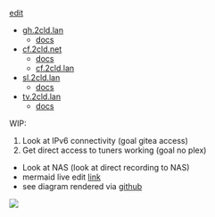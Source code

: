 [edit](https://github.com/2cld/netstack/edit/master/docs/ops/deployments/README.md)

- [gh.2cld.lan](https://gh.2cld.net/)
  - [docs](https://gh.2cld.net/docs/)
- [cf.2cld.net](https://cf.2cld.net/)
  - [docs](https://cf.2cld.net/docs)
  - [cf.2cld.lan](https://cf.2cld.net/)
- [sl.2cld.lan](https://sl.2cld.net/)
  - [docs](https://sl.2cld.net/docs/)
- [tv.2cld.lan](https://tv.2cld.net/)
  - [docs](https://tv.2cld.net/docs/)

WIP:
1. Look at IPv6 connectivity (goal gitea access)
2. Get direct access to tuners working (goal no plex)
  - Look at NAS (look at direct recording to NAS)
  - mermaid live edit [link](https://mermaid.live/edit#pako:eNqtksFqAjEQhl9lyckFFfS4V3stFPRUt4cxmcRgklkmSa2I796sW7uV4qX0tvPl5x--Zc5CkkLRCG-D8tC1oaqYKNU2JOSAadKTprGSwkRDpWEmHWVV97hES6K-Au2AcTLQh3Gpg6mlni-lU_Nb-fAQzXadiMHg2w3e1ShIsIOI9e21qgLExd20HOuk2a7Idzk9qCvLj8SH2dEyqh-dq9MOecNZHkY2NL44_BjZ0YbF4t2P4N55WM1fxdEV7eh-a0f3r9rR_VU7uqvQCEyOM8PwSNBBl6grBWIqPLIHq8oNnft0K9IePbaiKZ8KNWSXWtGGS4lCTrQ-BSmaxBmngimbvWg0uFim3BVbfLLQL_6mHYRXonFGZcsPex6u9nq8l08kmNl_)
  - see diagram rendered via [github](https://github.com/2cld/netstack/tree/master/docs/ops/deployments)

[![](https://mermaid.ink/img/pako:eNqtUztvwjAQ_iuRp0QC2oDUIaq60KFLpUpUHUo6HM7FWPgR-VGKEP-9dkIKVArq0Mm-7-6-7x72nlBdISmI5KqS0JQqSYzWLuPKoVHo0ogUBadapTUkNYyp0L7KIhxCQ0TWArUAg2mHDobTWrFMseRukt-vzM0DrSdTKqpJr_MrNcBbbTbjLTfYU0QSy5Y2kkxbkoXTBhh-9P4LigocrMDiT3aSKLD5hTU9MVO2nO9WaF6Np5uW_WnXoHkLYrPbruQoPGuvcy0b7waEGYKxZ6pNbVFZTI_nmecPLfflvQj8OmFbrvL8U6bHs60p1JYPcdOuXnP0WxGWYcXVDZwvL2aEyf_fuK2I4742xKFpWNH2fAKYt2NmQA50LqBxugkEZEQkGgm8Ck9-H6NL4tYosSRFuFZYgxeuJKU6hFDwTi92ipLCGY8jYrRna1LUIGywfBO6xUcOUfgHbUC9a32yseJhYM_dJ2v_2uEbcmYO9Q?type=png)](https://mermaid.live/edit#pako:eNqtUztvwjAQ_iuRp0QC2oDUIaq60KFLpUpUHUo6HM7FWPgR-VGKEP-9dkIKVArq0Mm-7-6-7x72nlBdISmI5KqS0JQqSYzWLuPKoVHo0ogUBadapTUkNYyp0L7KIhxCQ0TWArUAg2mHDobTWrFMseRukt-vzM0DrSdTKqpJr_MrNcBbbTbjLTfYU0QSy5Y2kkxbkoXTBhh-9P4LigocrMDiT3aSKLD5hTU9MVO2nO9WaF6Np5uW_WnXoHkLYrPbruQoPGuvcy0b7waEGYKxZ6pNbVFZTI_nmecPLfflvQj8OmFbrvL8U6bHs60p1JYPcdOuXnP0WxGWYcXVDZwvL2aEyf_fuK2I4742xKFpWNH2fAKYt2NmQA50LqBxugkEZEQkGgm8Ck9-H6NL4tYosSRFuFZYgxeuJKU6hFDwTi92ipLCGY8jYrRna1LUIGywfBO6xUcOUfgHbUC9a32yseJhYM_dJ2v_2uEbcmYO9Q)
<!-- version 20250219
```mermaid
mindmap
  root)internet(
  ::icon(fa fa-cloud)
    rnet)cloudflare(
    ::icon(fa fa-cloud)
    cfng)ng 6.1<br/>cf.2cld.net(
    ::icon(fa fa-network-wired)
      cfsg[sg 6.2<br/>Storage]
      ::icon(fa fa-database)
        nas1
        nas2
      cfcg[CyberTruck<br/>HyperV 6.30<br/>cg 6.3<br/>Compute]
      ::icon(fa fa-gears)
        pfsense(pfsense)
        ::icon(fa fa-network-wired)
            cfPlex
        win11vm(win11vm<br/>6.31)
        ::icon(fa fa-computer)
    slng)sl.2cld.net(
    ::icon(fa fa-cloud)
      slsg[Storage]
      ::icon(fa fa-database)
        nas1
        nas2
      slcg[Compute]
      ::icon(fa fa-network-wired)
        slwin11
        gus-gram
        ::icon(fa fa-laptop)
```
-->

<!-- version 20250218
```mermaid
mindmap
  root)internet(
  ::icon(fa fa-cloud)
    rnet)cloudflare(
    ::icon(fa fa-cloud)
    cfng)cf.2cld.net(
      cfsg[Storage]
      ::icon(fa fa-database)
        nas1
        nas2
      cfcg[Compute]
      ::icon(fa fa-network-wired)
        CyberTruck
            cfPlex
        win11vm
        ::icon(fa fa-computer)
    slng)sl.2cld.net(
      slsg[Storage]
      ::icon(fa fa-database)
        nas1
        nas2
      slcg[Compute]
      ::icon(fa fa-network-wired)
        slwin11
        gus-gram
        ::icon(fa fa-laptop)
```
-->
